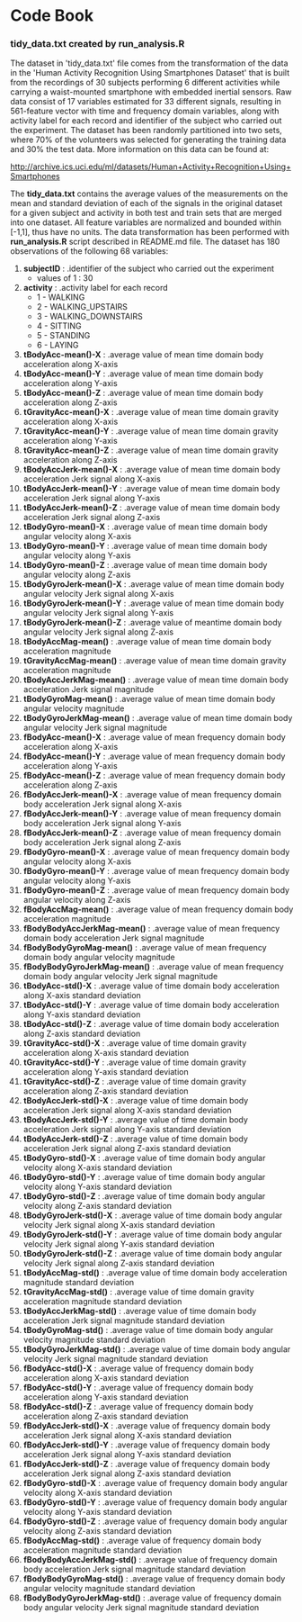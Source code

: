 Code Book
====================

### tidy_data.txt created by run_analysis.R

The dataset in 'tidy_data.txt' file comes from the transformation of the data in the 'Human Activity Recognition Using Smartphones Dataset' that is built from the recordings of 30 subjects performing 6 different activities while carrying a waist-mounted smartphone with embedded inertial sensors. Raw data consist of 17 variables estimated for 33 different signals, resulting in 561-feature vector with time and frequency domain variables, along with activity label for each record and identifier of the subject who carried out the experiment. The dataset has been randomly partitioned into two sets, where 70% of the volunteers was selected for generating the training data and 30% the test data. More information on this data can be found at:

http://archive.ics.uci.edu/ml/datasets/Human+Activity+Recognition+Using+Smartphones

The **tidy_data.txt** contains the average values of the measurements on the mean and standard deviation of each of the signals in the original dataset for a given subject and activity in both test and train sets that are merged into one dataset. All feature variables are normalized and bounded within [-1,1], thus have no units. The data transformation has been performed with **run_analysis.R** script described in README.md file. The dataset has 180 observations of the following 68 variables:

1. **subjectID** : .identifier of the subject who carried out the experiment
    - values of 1 : 30
2. **activity** : .activity label for each record
    - 1 - WALKING
    - 2 - WALKING_UPSTAIRS
    - 3 - WALKING_DOWNSTAIRS 
    - 4 - SITTING
    - 5 - STANDING
    - 6 - LAYING
3. **tBodyAcc-mean()-X** : .average value of mean time domain body acceleration along X-axis
4. **tBodyAcc-mean()-Y** : .average value of mean time domain body acceleration along Y-axis
5. **tBodyAcc-mean()-Z** : .average value of mean time domain body acceleration along Z-axis
6. **tGravityAcc-mean()-X** : .average value of mean time domain gravity acceleration along X-axis
7. **tGravityAcc-mean()-Y** : .average value of mean time domain gravity acceleration along Y-axis
8. **tGravityAcc-mean()-Z** : .average value of mean time domain gravity acceleration along Z-axis
9. **tBodyAccJerk-mean()-X** : .average value of mean time domain body acceleration Jerk signal along X-axis
10. **tBodyAccJerk-mean()-Y** : .average value of mean time domain body acceleration Jerk signal along Y-axis
11. **tBodyAccJerk-mean()-Z** : .average value of mean time domain body acceleration Jerk signal along Z-axis
12. **tBodyGyro-mean()-X** : .average value of mean time domain body angular velocity along X-axis
13. **tBodyGyro-mean()-Y** : .average value of mean time domain body angular velocity along Y-axis
14. **tBodyGyro-mean()-Z** : .average value of mean time domain body angular velocity along Z-axis
15. **tBodyGyroJerk-mean()-X** : .average value of mean time domain body angular velocity Jerk signal along X-axis
16. **tBodyGyroJerk-mean()-Y** : .average value of mean time domain body angular velocity Jerk signal along Y-axis
17. **tBodyGyroJerk-mean()-Z** : .average value of  meantime domain body angular velocity Jerk signal along Z-axis
18. **tBodyAccMag-mean()** : .average value of mean time domain body acceleration magnitude
19. **tGravityAccMag-mean()** : .average value of mean time domain gravity acceleration magnitude
20. **tBodyAccJerkMag-mean()** : .average value of mean time domain body acceleration Jerk signal magnitude
21. **tBodyGyroMag-mean()** : .average value of mean time domain body angular velocity magnitude
22. **tBodyGyroJerkMag-mean()** : .average value of mean time domain body angular velocity Jerk signal magnitude
23. **fBodyAcc-mean()-X** : .average value of mean frequency domain body acceleration along X-axis
24. **fBodyAcc-mean()-Y** : .average value of mean frequency domain body acceleration along Y-axis
25. **fBodyAcc-mean()-Z** : .average value of mean frequency domain body acceleration along Z-axis
26. **fBodyAccJerk-mean()-X** : .average value of mean frequency domain body acceleration Jerk signal along X-axis
27. **fBodyAccJerk-mean()-Y** : .average value of mean frequency domain body acceleration Jerk signal along Y-axis
28. **fBodyAccJerk-mean()-Z** : .average value of mean frequency domain body acceleration Jerk signal along Z-axis
29. **fBodyGyro-mean()-X** : .average value of mean frequency domain body angular velocity along X-axis
30. **fBodyGyro-mean()-Y** : .average value of mean frequency domain body angular velocity along Y-axis
31. **fBodyGyro-mean()-Z** : .average value of mean frequency domain body angular velocity along Z-axis
32. **fBodyAccMag-mean()** : .average value of mean frequency domain body acceleration magnitude
33. **fBodyBodyAccJerkMag-mean()** : .average value of mean frequency domain body acceleration Jerk signal magnitude
34. **fBodyBodyGyroMag-mean()** : .average value of mean frequency domain body angular velocity magnitude
35. **fBodyBodyGyroJerkMag-mean()** : .average value of mean frequency domain body angular velocity Jerk signal magnitude
36. **tBodyAcc-std()-X** : .average value of time domain body acceleration along X-axis standard deviation
37. **tBodyAcc-std()-Y** : .average value of time domain body acceleration along Y-axis standard deviation 
38. **tBodyAcc-std()-Z** : .average value of time domain body acceleration along Z-axis standard deviation
39. **tGravityAcc-std()-X** : .average value of time domain gravity acceleration along X-axis standard deviation
40. **tGravityAcc-std()-Y** : .average value of time domain gravity acceleration along Y-axis standard deviation
41. **tGravityAcc-std()-Z** : .average value of time domain gravity acceleration along Z-axis standard deviation
42. **tBodyAccJerk-std()-X** : .average value of time domain body acceleration Jerk signal along X-axis standard deviation
43. **tBodyAccJerk-std()-Y** : .average value of time domain body acceleration Jerk signal along Y-axis standard deviation
44. **tBodyAccJerk-std()-Z** : .average value of time domain body acceleration Jerk signal along Z-axis standard deviation
45. **tBodyGyro-std()-X** : .average value of time domain body angular velocity along X-axis standard deviation
46. **tBodyGyro-std()-Y** : .average value of time domain body angular velocity along Y-axis standard deviation
47. **tBodyGyro-std()-Z** : .average value of time domain body angular velocity along Z-axis standard deviation
48. **tBodyGyroJerk-std()-X** : .average value of time domain body angular velocity Jerk signal along X-axis standard deviation
49. **tBodyGyroJerk-std()-Y** : .average value of time domain body angular velocity Jerk signal along Y-axis standard deviation
50. **tBodyGyroJerk-std()-Z** : .average value of time domain body angular velocity Jerk signal along Z-axis standard deviation
51. **tBodyAccMag-std()** : .average value of time domain body acceleration magnitude standard deviation
52. **tGravityAccMag-std()** : .average value of time domain gravity acceleration magnitude standard deviation
53. **tBodyAccJerkMag-std()** : .average value of time domain body acceleration Jerk signal magnitude standard deviation
54. **tBodyGyroMag-std()** : .average value of time domain body angular velocity magnitude standard deviation
55. **tBodyGyroJerkMag-std()** : .average value of time domain body angular velocity Jerk signal magnitude standard deviation
56. **fBodyAcc-std()-X** : .average value of frequency domain body acceleration along X-axis standard deviation
57. **fBodyAcc-std()-Y** : .average value of frequency domain body acceleration along Y-axis standard deviation
58. **fBodyAcc-std()-Z** : .average value of frequency domain body acceleration along Z-axis standard deviation
59. **fBodyAccJerk-std()-X** : .average value of frequency domain body acceleration Jerk signal along X-axis standard deviation
60. **fBodyAccJerk-std()-Y** : .average value of frequency domain body acceleration Jerk signal along Y-axis standard deviation
61. **fBodyAccJerk-std()-Z** : .average value of frequency domain body acceleration Jerk signal along Z-axis standard deviation 
62. **fBodyGyro-std()-X** : .average value of frequency domain body angular velocity along X-axis standard deviation
63. **fBodyGyro-std()-Y** : .average value of frequency domain body angular velocity along Y-axis standard deviation
64. **fBodyGyro-std()-Z** : .average value of frequency domain body angular velocity along Z-axis standard deviation
65. **fBodyAccMag-std()** : .average value of frequency domain body acceleration magnitude standard deviation
66. **fBodyBodyAccJerkMag-std()** : .average value of frequency domain body acceleration Jerk signal magnitude standard deviation
67. **fBodyBodyGyroMag-std()** : .average value of frequency domain body angular velocity magnitude standard deviation
68. **fBodyBodyGyroJerkMag-std()** : .average value of frequency domain body angular velocity Jerk signal magnitude standard deviation
